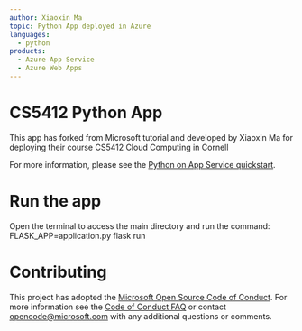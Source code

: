 ```yaml
---
author: Xiaoxin Ma
topic: Python App deployed in Azure 
languages:
  - python
products:
  - Azure App Service
  - Azure Web Apps
---
```


# CS5412 Python App 

This app has forked from Microsoft tutorial and developed by Xiaoxin Ma for deploying their course CS5412 Cloud Computing in Cornell 

For more information, please see the [Python on App Service quickstart](https://docs.microsoft.com/en-us/azure/app-service/containers/quickstart-python).

# Run the app 

Open the terminal to access the main directory and run the command: FLASK_APP=application.py flask run

# Contributing

This project has adopted the [Microsoft Open Source Code of Conduct](https://opensource.microsoft.com/codeofconduct/). For more information see the [Code of Conduct FAQ](https://opensource.microsoft.com/codeofconduct/faq/) or contact [opencode@microsoft.com](mailto:opencode@microsoft.com) with any additional questions or comments.
